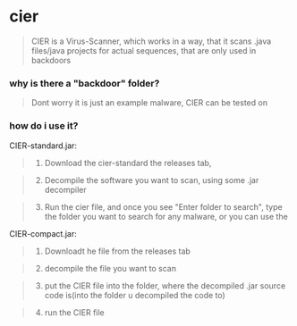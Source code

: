 # cier
> CIER is a Virus-Scanner, which works in a way, that it scans .java files/java projects for actual sequences, that are only used in backdoors

### why is there a "backdoor" folder?
> Dont worry it is just an example malware, CIER can be tested on

### how do i use it?

CIER-standard.jar:
> 1. Download the cier-standard the releases tab,

> 2. Decompile the software you want to scan, using some .jar decompiler

> 3. Run the cier file, and once you see "Enter folder to search", type the folder you want to search for any malware, or you can use the 

CIER-compact.jar:
> 1. Downloadt he file from the releases tab

> 2. decompile the file you want to scan

> 3. put the CIER file into the folder, where the decompiled .jar source code is(into the folder u decompiled the code to)

> 4. run the CIER file
